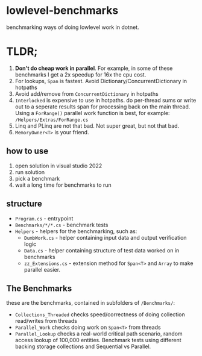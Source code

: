 # lowlevel-benchmarks
benchmarking ways of doing lowlevel work in dotnet.



# TLDR;
1. **Don't do cheap work in parallel**.  For example, in some of these benchmarks I get a 2x speedup for 16x the cpu cost.
1. For lookups, `Span` is fastest.   Avoid Dictionary/ConcurrentDictionary in hotpaths
1. Avoid add/remove from `ConcurrentDictionary` in hotpaths
1. `Interlocked` is expensive to use in hotpaths.   do per-thread sums or write out to a seperate results span for processing back on the main thread. Using a `ForRange()` parallel work function is best, for example: `/Helpers/Extras/ForRange.cs`
1. Linq and PLinq are not that bad.  Not super great, but not that bad.
1. `MemoryOwner<T>` is your friend.

## how to use
1. open solution in visual studio 2022
2. run solution
3. pick a benchmark
4. wait a long time for benchmarks to run


## structure
- `Program.cs` - entrypoint
- `Benchmarks/*/*.cs` - benchmark tests
- `Helpers` - helpers for the benchmarking, such as:
   - `DumbWork.cs` - helper containing input data and output verification logic
   - `Data.cs` - helper containing structure of test data worked on in benchmarks
   - `zz_Extensions.cs` - extension method for `Span<T>` and `Array` to make parallel easier.


## The Benchmarks

these are the benchmarks, contained in subfolders of `/Benchmarks/`:

- `Collections_Threaded` checks speed/correctness of doing collection read/writes from threads
- `Parallel_Work` checks doing work on `Span<T>` from threads
- `Parallel_Lookup` checks a real-world critical path scenario, random access lookup of 100,000 entities.  Benchmark tests using different backing storage collections and Sequential vs Parallel.


